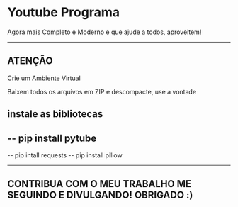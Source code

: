 # Youtube Programa 
Agora mais Completo e Moderno
e que ajude a todos, aproveitem!

----------------------------
ATENÇÃO
----------------------------
Crie um Ambiente Virtual

Baixem todos os arquivos em ZIP e
descompacte, use a vontade

instale as bibliotecas
---------------------
-- pip install pytube
----------------------
-- pip intall requests
-- pip install pillow

---------------------------
CONTRIBUA COM O MEU TRABALHO
ME SEGUINDO E DIVULGANDO!
OBRIGADO :)
----------------------------
        

